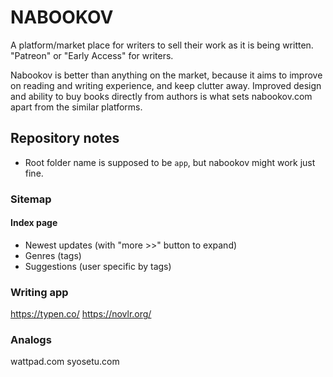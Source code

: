 # NABOOKOV

A platform/market place for writers to sell their work as it is being written.
"Patreon" or "Early Access" for writers.

Nabookov is better than anything on the market, because it aims to improve on
reading and writing experience, and keep clutter away. Improved design and
ability to buy books directly from authors is what sets nabookov.com apart
from the similar platforms.


## Repository notes

* Root folder name is supposed to be `app`, but nabookov might work just fine.


### Sitemap

#### Index page
* Newest updates (with "more >>" button to expand)
* Genres (tags)
* Suggestions (user specific by tags)


### Writing app

https://typen.co/
https://novlr.org/

### Analogs

wattpad.com
syosetu.com

